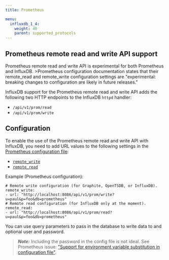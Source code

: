 ```yaml
---
title: Prometheus

menu:
  influxdb_1_4:
    weight: 40
    parent: supported_protocols
---
```



## Prometheus remote read and write API support

<dt>
Prometheus remote read and write API is experimental for both Prometheus and InfluxDB.
>Prometheus configuration documentation states that their remote_read and remote_write configuration settings are "experimental: breaking changes to configuration are likely in future releases."
</dt>

InfluxDB support for the Prometheus remote read and write API adds the following two HTTP endpoints to the InfluxDB `httpd` handler:
- `/api/v1/prom/read`
- `/api/v1/prom/write`

## Configuration

To enable the use of the Prometheus remote read and write API with InfluxDB, you need to add URL values to the following settings in the [Prometheus configuration file](https://prometheus.io/docs/prometheus/latest/configuration/configuration/):
- [`remote_write`](https://prometheus.io/docs/prometheus/latest/configuration/configuration/#<remote_write>)
- [`remote_read`](https://prometheus.io/docs/prometheus/latest/configuration/configuration/#<remote_read>)


Example (Prometheus configuration):

```
# Remote write configuration (for Graphite, OpenTSDB, or InfluxDB).
remote_write:
- url: "http://localhost:8086/api/v1/prom/write?u=paul&p=foo&db=prometheus"
# Remote read configuration (for InfluxDB only at the moment).
remote_read:
- url: "http://localhost:8086/api/v1/prom/read?u=paul&p=foo&db=prometheus"
```

You can use query parameters to pass in the database to write data to and optional user and password.

>***Note:*** Including the password in the config file is not ideal.  See Prometheus issue: ["Support for environment variable substitution in configuration file"](https://github.com/prometheus/prometheus/issues/2357).
